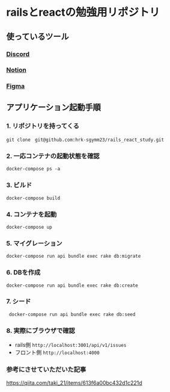 # railsとreactの勉強用リポジトリ

## 使っているツール
###  [Discord](https://www.notion.so/9a0126b0aa65482a907870c2775b7447?v=1ef367425e814ec596864158040b8423)
### [Notion](https://www.notion.so/9a0126b0aa65482a907870c2775b7447?v=1ef367425e814ec596864158040b8423)
### [Figma](https://discord.com/channels/919605905090289675/985892524604395561/1028593525660598322)

## アプリケーション起動手順
### 1. リポジトリを持ってくる
` git clone　git@github.com:hrk-sgymm23/rails_react_study.git `

### 2. 一応コンテナの起動状態を確認
` docker-compose ps -a `

### 3. ビルド
` docker-compose build `

### 4. コンテナを起動
` docker-compose up `

### 5. マイグレーション
` docker-compose run api bundle exec rake db:migrate `

### 6. DBを作成
` docker-compose run api bundle exec rake db:create `

### 7. シード
` docker-compose run api bundle exec rake db:seed`

### 8. 実際にブラウザで確認
- rails側
` http://localhost:3001/api/v1/issues `
- フロント側
` http://localhost:4000 `

### 参考にさせていただいた記事
https://qiita.com/taki_21/items/613f6a00bc432d1c221d
